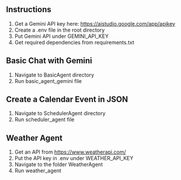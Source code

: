## Instructions
1. Get a Gemini API key here: https://aistudio.google.com/app/apikey
2. Create a .env file in the root directory
3. Put Gemini API under GEMINI_API_KEY
4. Get required dependencies from requirements.txt

## Basic Chat with Gemini
1. Navigate to BasicAgent directory
2. Run basic_agent_gemini file

## Create a Calendar Event in JSON
1. Navigate to SchedulerAgent directory
2. Run scheduler_agent file

## Weather Agent
1. Get an API from https://www.weatherapi.com/
2. Put the API key in .env under WEATHER_API_KEY
3. Navigate to the folder WeatherAgent
4. Run weather_agent